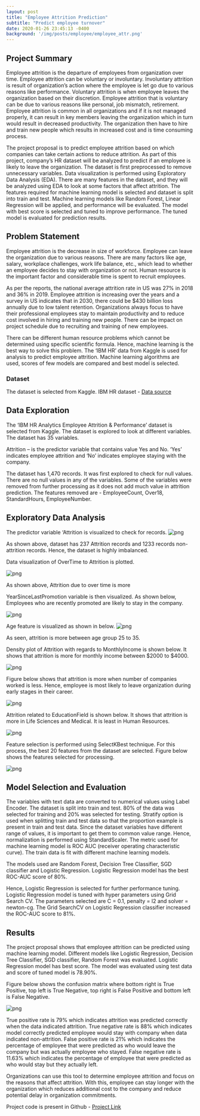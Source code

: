 ```yaml
---
layout: post
title: "Employee Attrition Prediction"
subtitle: "Predict employee turnover"
date: 2020-01-26 23:45:13 -0400
background: '/img/posts/employee/employee_attr.png'
---
```

## Project Summary
Employee attrition is the departure of employees from organization over time. Employee attrition can be voluntary or involuntary. Involuntary attrition is result of organization’s action where the employee is let go due to various reasons like performance. Voluntary attrition is when employee leaves the organization based on their discretion. Employee attrition that is voluntary can be due to various reasons like personal, job mismatch, retirement. Employee attrition is common in all organizations and if it is not managed properly, it can result in key members leaving the organization which in turn would result in decreased productivity.  The organization then have to hire and train new people which results in increased cost and is time consuming process. 

The project proposal is to predict employee attrition based on which companies can take certain actions to reduce attrition. As part of this project, company’s HR dataset will be analyzed to predict if an employee is likely to leave the organization. The dataset is first preprocessed to remove unnecessary variables. Data visualization is performed using Exploratory Data Analysis (EDA). There are many features in the dataset, and they will be analyzed using EDA to look at some factors that affect attrition. The features required for machine learning model is selected and dataset is split into train and test. Machine learning models like Random Forest, Linear Regression will be applied, and performance will be evaluated. The model with best score is selected and tuned to improve performance. The tuned model is evaluated for prediction results. 

## Problem Statement
Employee attrition is the decrease in size of workforce. Employee can leave the organization due to various reasons. There are many factors like age, salary, workplace challenges, work life balance, etc., which lead to whether an employee decides to stay with organization or not. Human resource is the important factor and considerable time is spent to recruit employees. 

As per the reports, the national average attrition rate in US was 27% in 2018 and 36% in 2019. Employee attrition is increasing over the years and a survey in US indicates that in 2030, there could be $430 billion loss annually due to low talent retention. Organizations always focus to have their professional employees stay to maintain productivity and to reduce cost involved in hiring and training new people. There can be impact on project schedule due to recruiting and training of new employees. 

There can be different human resource problems which cannot be determined using specific scientific formula. Hence, machine learning is the best way to solve this problem. The ‘IBM HR’ data from Kaggle is used for analysis to predict employee attrition. Machine learning algorithms are used, scores of few models are compared and best model is selected. 

### Dataset
The dataset is selected from Kaggle.
IBM HR dataset - [Data source](https://www.kaggle.com/pavansubhasht/ibm-hr-analytics-attrition-dataset)

## Data Exploration
The ‘IBM HR Analytics Employee Attrition & Performance’ dataset is selected from Kaggle. The dataset is explored to look at different variables. The dataset has 35 variables.

Attrition – is the predictor variable that contains value Yes and No. ‘Yes’ indicates employee attrition and ‘No’ indicates employee staying with the company.  

The dataset has 1,470 records. It was first explored to check for null values. There are no null values in any of the variables. Some of the variables were removed from further processing as it does not add much value in attrition prediction. The features removed are - EmployeeCount, Over18, StandardHours, EmployeeNumber.

## Exploratory Data Analysis

The predictor variable ‘Attrition is visualized to check for records. 
![png](/img/posts/employee/output_10_1.png)
    
As shown above, dataset has 237 Attrition records and 1233 records non-attrition records. Hence, the dataset is highly imbalanced.  

Data visualization of OverTime to Attrition is plotted. 

![png](/img/posts/employee/output_13_0.png)

As shown above, Attrition due to over time is more  

YearSinceLastPromotion variable is then visualized. As shown below, Employees who are recently promoted are likely to stay in the company. 

![png](/img/posts/employee/output_14_0.png)

Age feature is visualized as shown in below.
 ![png](/img/posts/employee/output_17_0.png)

As seen, attrition is more between age group 25 to 35.

Density plot of Attrition with regards to MonthlyIncome is shown below. It shows that attrition is more for monthly income between $2000 to $4000. 

 ![png](/img/posts/employee/output_19_0.png)

 Figure below shows that attrition is more when number of companies worked is less. Hence, employee is most likely to leave organization during early stages in their career. 

![png](/img/posts/employee/output_20_1.png)

Attrition related to EducationField is shown below. It shows that attrition is more in Life Sciences and Medical. It is least in Human Resources. 

![png](/img/posts/employee/output_22_1.png)

Feature selection is performed using SelectKBest technique. For this process, the best 20 features from the dataset are selected. Figure below shows the features selected for processing. 

![png](/img/posts/employee/picture1.png)


## Model Selection and Evaluation
The variables with text data are converted to numerical values using Label Encoder. The dataset is split into train and test. 80% of the data was selected for training and 20% was selected for testing. Stratify option is used when splitting train and test data so that the proportion example is present in train and test data. Since the dataset variables have different range of values, it is important to get them to common value range. Hence, normalization is performed using StandardScaler. The metric used for machine learning model is ROC AUC (receiver operating characteristic curve). The train data is fit with different machine learning models. 

The models used are Random Forest, Decision Tree Classifier, SGD classifier and Logistic Regression. Logistic Regression model has the best ROC-AUC score of 80%. 

Hence, Logistic Regression is selected for further performance tuning. Logistic Regression model is tuned with hyper parameters using Grid Search CV. The parameters selected are C = 0.1, penalty = l2 and solver = newton-cg. The Grid SearchCV on Logistic Regression classifier increased the ROC-AUC score to 81%. 

## Results
The project proposal shows that employee attrition can be predicted using machine learning model. Different models like Logistic Regression, Decision Tree Classifier, SGD classifier, Random Forest was evaluated. Logistic Regression model has best score. The model was evaluated using test data and score of tuned model is 78.90%.  

Figure below shows the confusion matrix where bottom right is True Positive, top left is True Negative, top right is False Positive and bottom left is False Negative.  

![png](/img/posts/employee/output_40_1.png)

True positive rate is 79% which indicates attrition was predicted correctly when the data indicated attrition. True negative rate is 88% which indicates model correctly predicted employee would stay with company when data indicated non-attrition. False positive rate is 21% which indicates the percentage of employee that were predicted as who would leave the company but was actually employee who stayed. False negative rate is 11.63% which indicates the percentage of employee that were predicted as who would stay but they actually left.

Organizations can use this tool to determine employee attrition and focus on the reasons that affect attrition. With this, employee can stay longer with the organization which reduces additional cost to the company and reduce potential delay in organization commitments. 


Project code is present in Github - [Project Link](https://github.com/santosh0924/Employee-Attrition-Prediction)